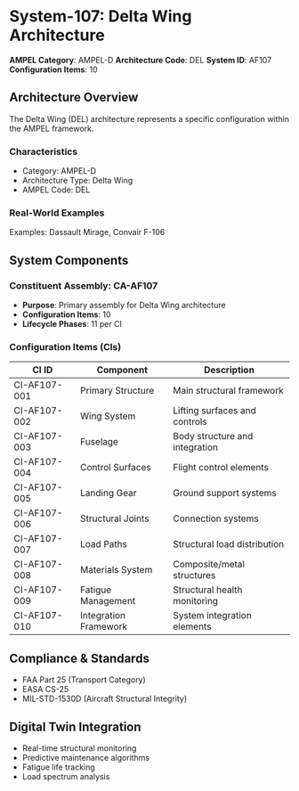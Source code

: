# System-107: Delta Wing Architecture

**AMPEL Category**: AMPEL-D
**Architecture Code**: DEL
**System ID**: AF107
**Configuration Items**: 10

## Architecture Overview

The Delta Wing (DEL) architecture represents a specific configuration within the AMPEL framework.

### Characteristics
- Category: AMPEL-D
- Architecture Type: Delta Wing
- AMPEL Code: DEL

### Real-World Examples
Examples: Dassault Mirage, Convair F-106

## System Components

### Constituent Assembly: CA-AF107
- **Purpose**: Primary assembly for Delta Wing architecture
- **Configuration Items**: 10
- **Lifecycle Phases**: 11 per CI

### Configuration Items (CIs)

| CI ID | Component | Description |
|-------|-----------|-------------|
| CI-AF107-001 | Primary Structure | Main structural framework |
| CI-AF107-002 | Wing System | Lifting surfaces and controls |
| CI-AF107-003 | Fuselage | Body structure and integration |
| CI-AF107-004 | Control Surfaces | Flight control elements |
| CI-AF107-005 | Landing Gear | Ground support systems |
| CI-AF107-006 | Structural Joints | Connection systems |
| CI-AF107-007 | Load Paths | Structural load distribution |
| CI-AF107-008 | Materials System | Composite/metal structures |
| CI-AF107-009 | Fatigue Management | Structural health monitoring |
| CI-AF107-010 | Integration Framework | System integration elements |

## Compliance & Standards
- FAA Part 25 (Transport Category)
- EASA CS-25
- MIL-STD-1530D (Aircraft Structural Integrity)

## Digital Twin Integration
- Real-time structural monitoring
- Predictive maintenance algorithms
- Fatigue life tracking
- Load spectrum analysis
